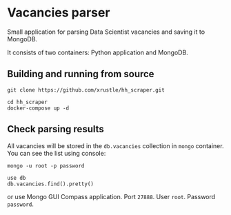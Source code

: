 # Vacancies parser

Small application for parsing Data Scientist vacancies and saving it to MongoDB.

It consists of two containers: Python application and MongoDB.

## Building and running from source
```console
git clone https://github.com/xrustle/hh_scraper.git

cd hh_scraper
docker-compose up -d
```

## Check parsing results
All vacancies will be stored in the `db.vacancies` collection in `mongo` container.
You can see the list using console:
```console
mongo -u root -p password

use db
db.vacancies.find().pretty()
```
or use Mongo GUI Compass application. Port `27888`. User `root`. Password `password`.
